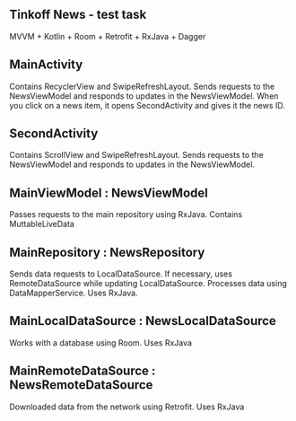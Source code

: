 ## Tinkoff News - test task
MVVM + Kotlin + Room + Retrofit + RxJava + Dagger

## MainActivity
Contains RecyclerView and SwipeRefreshLayout. Sends requests to the NewsViewModel and responds to updates in the NewsViewModel. When you click on a news item, it opens SecondActivity and gives it the news ID.

## SecondActivity
Contains ScrollView and SwipeRefreshLayout. Sends requests to the NewsViewModel and responds to updates in the NewsViewModel.

## MainViewModel : NewsViewModel
Passes requests to the main repository using RxJava. Contains MuttableLiveData

## MainRepository : NewsRepository
Sends data requests to LocalDataSource. If necessary, uses RemoteDataSource while updating LocalDataSource. Processes data using DataMapperService. Uses RxJava.

## MainLocalDataSource : NewsLocalDataSource
Works with a database using Room. Uses RxJava

## MainRemoteDataSource : NewsRemoteDataSource
Downloaded data from the network using Retrofit. Uses RxJava
